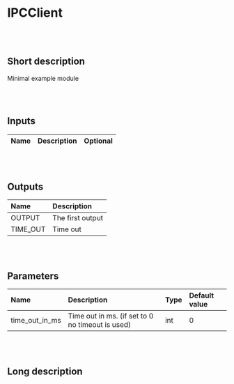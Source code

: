 # IPCClient


<br><br>
## Short description

Minimal example module

<br><br>

## Inputs

|Name|Description|Optional|
|:----|:-----------|:-------|

<br><br>

## Outputs

|Name|Description|
|:----|:-----------|
|OUTPUT|The first output|
|TIME_OUT|Time out|

<br><br>

## Parameters

|Name|Description|Type|Default value|
|:----|:-----------|:----|:-------------|
|time_out_in_ms|Time out in ms. (if set to 0 no timeout is used)|int|0|

<br><br>
## Long description
